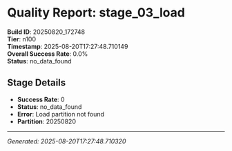 # Quality Report: stage_03_load

**Build ID**: 20250820_172748  
**Tier**: n100  
**Timestamp**: 2025-08-20T17:27:48.710149  
**Overall Success Rate**: 0.0%  
**Status**: no_data_found

## Stage Details

- **Success Rate**: 0
- **Status**: no_data_found
- **Error**: Load partition not found
- **Partition**: 20250820

---
*Generated: 2025-08-20T17:27:48.710320*
